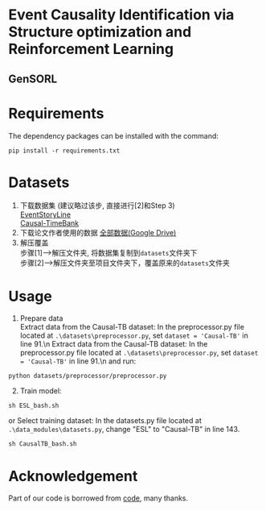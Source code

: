 # Event Causality Identification via Structure optimization and Reinforcement Learning


## GenSORL

# Requirements

The dependency packages can be installed with the command:

```
pip install -r requirements.txt
```


Datasets
==========
1. 下载数据集 (建议略过该步, 直接进行[2]和Step 3)  
    [EventStoryLine](https://github.com/tommasoc80/EventStoryLine)  
    [Causal-TimeBank](https://github.com/paramitamirza/Causal-TimeBank)
2. 下载论文作者使用的数据
    [全部数据(Google Drive)](https://drive.google.com/drive/folders/1juvVPa7wqYqBYzj-wvpwbBKV3Jkufk11?usp=sharing)  
3. 解压覆盖  
    步骤[1]-->解压文件夹, 将数据集复制到`datasets`文件夹下  
    步骤[2]-->解压文件夹至项目文件夹下，覆盖原来的`datasets`文件夹
# Usage

1. Prepare data\
Extract data from the Causal-TB dataset: In the preprocessor.py file located at ```.\datasets\preprocessor.py```, set ```dataset = 'Causal-TB'``` in line 91.\n
Extract data from the Causal-TB dataset: In the preprocessor.py file located at ```.\datasets\preprocessor.py```, set ```dataset = 'Causal-TB'``` in line 91.\n
and run:
```
python datasets/preprocessor/preprocessor.py
```

2. Train model:
```
sh ESL_bash.sh
```
or Select training dataset: In the datasets.py file located at ```.\data_modules\datasets.py```, change "ESL" to "Causal-TB" in line 143.
```
sh CausalTB_bash.sh
```


# Acknowledgement
Part of our code is borrowed from [code](https://github.com/hieumdt/GenECI), many thanks.
